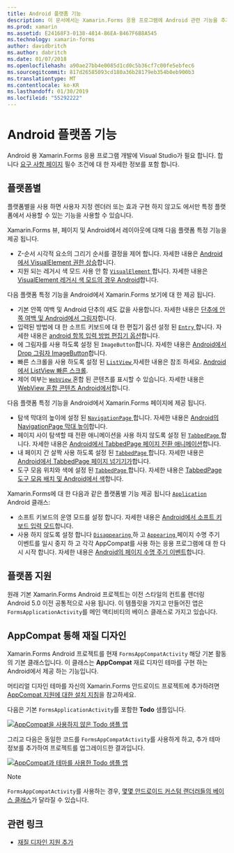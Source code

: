 ```yaml
---
title: Android 플랫폼 기능
description: 이 문서에서는 Xamarin.Forms 응용 프로그램에 Android 관련 기능을 추가 하는 방법에 설명 합니다.
ms.prod: xamarin
ms.assetid: E24168F3-0138-4814-86EA-B467F6B8A545
ms.technology: xamarin-forms
author: davidbritch
ms.author: dabritch
ms.date: 01/07/2018
ms.openlocfilehash: a90ae27bb4e0085d1cd0c5b36cf7c00fe5ebfec6
ms.sourcegitcommit: 817d26585093cd180a36b28179eb354b0eb900b3
ms.translationtype: MT
ms.contentlocale: ko-KR
ms.lasthandoff: 01/30/2019
ms.locfileid: "55292222"
---
```

# <a name="android-platform-features"></a>Android 플랫폼 기능

Android 용 Xamarin.Forms 응용 프로그램 개발에 Visual Studio가 필요 합니다. 합니다 [요구 사항 페이지](~/get-started/installation.md) 필수 조건에 대 한 자세한 정보를 포함 합니다.

## <a name="platform-specifics"></a>플랫폼별

플랫폼별을 사용 하면 사용자 지정 렌더러 또는 효과 구현 하지 않고도 에서만 특정 플랫폼에서 사용할 수 있는 기능을 사용할 수 있습니다.

Xamarin.Forms 뷰, 페이지 및 Android에서 레이아웃에 대해 다음 플랫폼 특정 기능을 제공 됩니다.

- Z-순서 시각적 요소의 그리기 순서를 결정을 제어 합니다. 자세한 내용은 [Android에서 VisualElement 권한 상승](visualelement-elevation.md)합니다.
- 지원 되는 레거시 색 모드 사용 안 함 [ `VisualElement` ](xref:Xamarin.Forms.VisualElement)합니다. 자세한 내용은 [VisualElement 레거시 색 모드의 경우 Android](legacy-color-mode.md)합니다.

다음 플랫폼 특정 기능을 Android에서 Xamarin.Forms 보기에 대 한 제공 됩니다.

- 기본 안쪽 여백 및 Android 단추의 섀도 값을 사용합니다. 자세한 내용은 [단추에 안쪽 여백 및 Android에서 그림자](button-padding-shadow.md)합니다.
- 입력된 방법에 대 한 소프트 키보드에 대 한 편집기 옵션 설정 된 [ `Entry` ](xref:Xamarin.Forms.Entry)합니다. 자세한 내용은 [android 항목 입력 방법 편집기 옵션](entry-ime-options.md)합니다.
- 에 그림자를 사용 하도록 설정 된 `ImageButton`합니다. 자세한 내용은 [Android에서 Drop 그림자 ImageButton](imagebutton-drop-shadow.md)합니다.
- 빠른 스크롤을 사용 하도록 설정 된 [ `ListView` ](xref:Xamarin.Forms.ListView) 자세한 내용은 참조 하세요. [Android에서 ListView 빠른 스크롤](listview-fast-scrolling.md).
- 제어 여부는 [ `WebView` ](xref:Xamarin.Forms.WebView) 혼합 된 콘텐츠를 표시할 수 있습니다. 자세한 내용은 [WebView 혼합 콘텐츠 Android에서](webview-mixed-content.md)합니다.

다음 플랫폼 특정 기능을 Android에서 Xamarin.Forms 페이지에 제공 됩니다.

- 탐색 막대의 높이에 설정 된 [ `NavigationPage` ](xref:Xamarin.Forms.NavigationPage)합니다. 자세한 내용은 [Android의 NavigationPage 막대 높이](navigationpage-bar-height.md)합니다.
- 페이지 사이 탐색할 때 전환 애니메이션을 사용 하지 않도록 설정 된 [ `TabbedPage` ](xref:Xamarin.Forms.TabbedPage)합니다. 자세한 내용은 [Android에서 TabbedPage 페이지 전환 애니메이션](tabbedpage-transition-animations.md)합니다.
- 내 페이지 간 살짝 사용 하도록 설정 된 [ `TabbedPage` ](xref:Xamarin.Forms.TabbedPage)합니다. 자세한 내용은 [Android에서 TabbedPage 페이지 넘기기가](tabbedpage-page-swiping.md)합니다.
- 도구 모음 위치와 색에 설정 된 [ `TabbedPage` ](xref:Xamarin.Forms.TabbedPage)합니다. 자세한 내용은 [TabbedPage 도구 모음 배치 및 Android에서 색](tabbedpage-toolbar-placement-color.md)합니다.

Xamarin.Forms에 대 한 다음과 같은 플랫폼별 기능 제공 됩니다 [ `Application` ](xref:Xamarin.Forms.Application) Android 클래스:

- 소프트 키보드의 운영 모드를 설정 합니다. 자세한 내용은 [Android에서 소프트 키보드 입력 모드](soft-keyboard-input-mode.md)합니다.
- 사용 하지 않도록 설정 합니다 [ `Disappearing` ](xref:Xamarin.Forms.Page.Appearing) 하 고 [ `Appearing` ](xref:Xamarin.Forms.Page.Appearing) 페이지 수명 주기 이벤트를 일시 중지 하 고 각각 AppCompat를 사용 하는 응용 프로그램에 대 한 다시 시작 합니다. 자세한 내용은 [Android의 페이지 수명 주기 이벤트](page-lifecycle-events.md)합니다.

## <a name="platform-support"></a>플랫폼 지원

원래 기본 Xamarin.Forms Android 프로젝트는 이전 스타일의 컨트롤 렌더링 Android 5.0 이전 공통적으로 사용 됩니다. 이 템플릿을 가지고 만들어진 앱은 `FormsApplicationActivity`를 메인 액티비티의 베이스 클래스로 가지고 있습니다.

## <a name="material-design-via-appcompat"></a>AppCompat 통해 재질 디자인

Xamarin.Forms Android 프로젝트를 현재 `FormsAppCompatActivity` 해당 기본 활동의 기본 클래스입니다. 이 클래스는 **AppCompat** 재료 디자인 테마를 구현 하는 Android에서 제공 하는 기능입니다.

머티리얼 디자인 테마를 자신의 Xamarin.Forms 안드로이드 프로젝트에 추가하려면 [AppCompat 지원에 대한 설치 지침](appcompat-material-design.md)을 참고하세요.

다음은 기본 `FormsApplicationActivity`를 포함한 **Todo** 샘플입니다.

[![](images/before-appcompat-sml.png "AppCompat을 사용하지 않은 Todo 샘플 앱")](images/before-appcompat.png#lightbox "AppCompat 없이 Todo 샘플 응용 프로그램")


그리고 다음은 동일한 코드를 `FormsAppCompatActivity`를 사용하게 하고, 추가 테마 정보를 추가하여 프로젝트를 업그레이드한 결과입니다.

[![](images/post-appcompat-sml.png "AppCompat과 테마를 사용한 Todo 샘플 앱")](images/post-appcompat.png#lightbox "AppCompat 및 테마 설정 Todo 샘플 응용 프로그램")

> [!NOTE]
> `FormsAppCompatActivity`를 사용하는 경우, [몇몇 안드로이드 커스텀 랜더러들의 베이스 클래스](~/xamarin-forms/app-fundamentals/custom-renderer/renderers.md)가 달라질 수 있습니다.

## <a name="related-links"></a>관련 링크

- [재질 디자인 지원 추가](appcompat-material-design.md)
